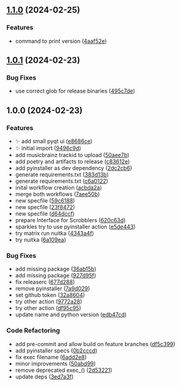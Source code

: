 ## [1.1.0](https://github.com/AnotherStranger/rockbox-scrobbler/compare/v1.0.1...v1.1.0) (2024-02-25)


### Features

* command to print version ([4aaf52e](https://github.com/AnotherStranger/rockbox-scrobbler/commit/4aaf52ed29edb9d8c9f369fea65387a21ceb92da))

## [1.0.1](https://github.com/AnotherStranger/rockbox-scrobbler/compare/v1.0.0...v1.0.1) (2024-02-23)


### Bug Fixes

* use correct glob for release binaries ([495c7de](https://github.com/AnotherStranger/rockbox-scrobbler/commit/495c7de6139850ffb486c6388d81df3746146bd6))

## 1.0.0 (2024-02-23)


### Features

* :sparkles: add small pyqt ui ([e8686ce](https://github.com/AnotherStranger/rockbox-scrobbler/commit/e8686ce6ebab8870f0321e1950e9d24e2385ee01))
* :sparkles: initial import ([9496c9d](https://github.com/AnotherStranger/rockbox-scrobbler/commit/9496c9d95141211b809abcd41317b1fb031384f3))
* add musicbrainz trackid to upload ([50aee7b](https://github.com/AnotherStranger/rockbox-scrobbler/commit/50aee7b3eb3d80a6ae77106cd237e5c51dff65e9))
* add poetry and artifacts to release ([c83612e](https://github.com/AnotherStranger/rockbox-scrobbler/commit/c83612e0177fb49ec7a515c3ece3cd8f1c64acbd))
* add pyinstaller as dev dependency ([2dc2cb6](https://github.com/AnotherStranger/rockbox-scrobbler/commit/2dc2cb676da1531567df5796ff5c5d3467752e7f))
* generate requirements.txt ([383d13b](https://github.com/AnotherStranger/rockbox-scrobbler/commit/383d13ba3fbae0d8cfc2400ad404d6f773a05f7e))
* generate requirements.txt ([c6a0122](https://github.com/AnotherStranger/rockbox-scrobbler/commit/c6a0122fa0d038fd747cb9c498323b4d98a7578d))
* inital workflow creation ([acbda2a](https://github.com/AnotherStranger/rockbox-scrobbler/commit/acbda2a36e61bc2b2d71fcf945e3f10ca5b098bd))
* merge both workflows ([7aee50b](https://github.com/AnotherStranger/rockbox-scrobbler/commit/7aee50b8a457dd0d466f2a03d31debf3d262ebcd))
* new specfile ([59c6188](https://github.com/AnotherStranger/rockbox-scrobbler/commit/59c6188aa1b3743482acde4acad99c23eecf6f2f))
* new specfile ([23f8472](https://github.com/AnotherStranger/rockbox-scrobbler/commit/23f84729e348f65737c3bdf92248d6108a9ab9fe))
* new specfile ([d64dccf](https://github.com/AnotherStranger/rockbox-scrobbler/commit/d64dccf3805a314df34c55cad8c73dfcb88e941c))
* prepare Interface for Scrobblers ([620c63d](https://github.com/AnotherStranger/rockbox-scrobbler/commit/620c63dfcbcea025907bb189a62338750e6ebf3a))
* sparkles try to use pyinstaller action ([e5de443](https://github.com/AnotherStranger/rockbox-scrobbler/commit/e5de44358b731bb219611592427d5b954b53b77c))
* try matrix run nuitka ([4343a4f](https://github.com/AnotherStranger/rockbox-scrobbler/commit/4343a4f0130cf3adde3c32e503322ee1e9afd1ec))
* try nuitka ([6a109ea](https://github.com/AnotherStranger/rockbox-scrobbler/commit/6a109ea2b0dbb8372ac395b0671fc1f0de48fa0d))


### Bug Fixes

* add missing package ([36ab15b](https://github.com/AnotherStranger/rockbox-scrobbler/commit/36ab15b969b8be1f380e7b5eb3e97251a1590665))
* add missing package ([927d95f](https://github.com/AnotherStranger/rockbox-scrobbler/commit/927d95fe2c6c675f80127722511c0caa92e1f557))
* fix releaserc ([677d288](https://github.com/AnotherStranger/rockbox-scrobbler/commit/677d2881db5668c1e30b9ae6b512586cf0c6190e))
* remove pyinstaller ([7a9d029](https://github.com/AnotherStranger/rockbox-scrobbler/commit/7a9d029d4cd7c65fa419c043a1978a7c121f5708))
* set github token ([32a8604](https://github.com/AnotherStranger/rockbox-scrobbler/commit/32a8604680eb0855b0f36db278216c5a84c86a4b))
* try other action ([9772a28](https://github.com/AnotherStranger/rockbox-scrobbler/commit/9772a289e3f559b0771eae0c78b61c3e1bba9bbd))
* try other action ([df95c95](https://github.com/AnotherStranger/rockbox-scrobbler/commit/df95c9594dee54d0f51d9d3e023797848960c857))
* update name and python version ([edb47cd](https://github.com/AnotherStranger/rockbox-scrobbler/commit/edb47cd213552ebd24b3eaa065c7f25888b2f882))


### Code Refactoring

* add pre-commit and allow build on feature branches ([df5c399](https://github.com/AnotherStranger/rockbox-scrobbler/commit/df5c3999ae7ad8c15a80c722ddc1d981b8c2b0ae))
* add pyinstaller specs ([0b2cccd](https://github.com/AnotherStranger/rockbox-scrobbler/commit/0b2cccddbbd70db21a60ee9851604bf2892c080a))
* fix exec filename ([6add2e8](https://github.com/AnotherStranger/rockbox-scrobbler/commit/6add2e8c0843d0f6e6d9e203cfc9fc7727a963ce))
* minor improvements ([50abd99](https://github.com/AnotherStranger/rockbox-scrobbler/commit/50abd997cf322aef6da53252e5eebdeeb67bfb2d))
* remove deprecated exec_() ([2d53221](https://github.com/AnotherStranger/rockbox-scrobbler/commit/2d5322162f3202fb169a6fff07e838f618d7d908))
* update deps ([3ed7a3f](https://github.com/AnotherStranger/rockbox-scrobbler/commit/3ed7a3f48dcc8ff92a0108e675a3c1314bacedb1))
